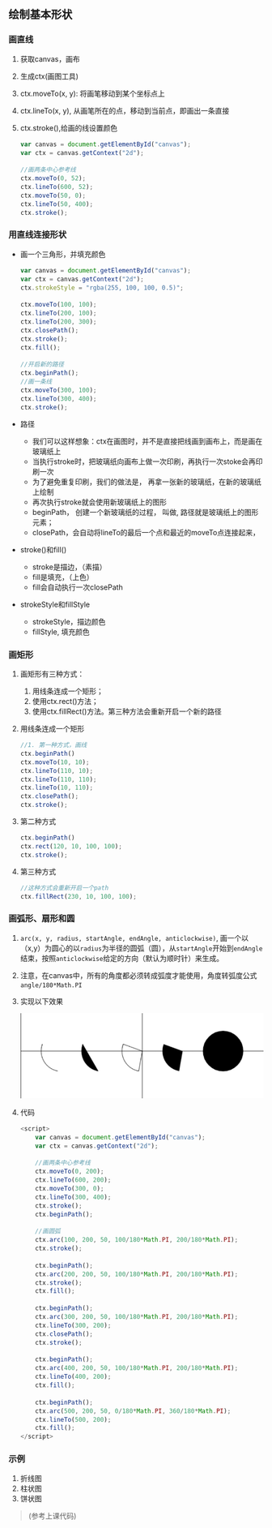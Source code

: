 ## 绘制基本形状

### 画直线
1. 获取canvas，画布
2. 生成ctx(画图工具)
3. ctx.moveTo(x, y): 将画笔移动到某个坐标点上
4. ctx.lineTo(x, y), 从画笔所在的点，移动到当前点，即画出一条直接
5. ctx.stroke(),给画的线设置颜色

    ```js
    var canvas = document.getElementById("canvas");
    var ctx = canvas.getContext("2d");

    //画两条中心参考线
    ctx.moveTo(0, 52);
    ctx.lineTo(600, 52);
    ctx.moveTo(50, 0);
    ctx.lineTo(50, 400);
    ctx.stroke();
    ```

### 用直线连接形状

* 画一个三角形，并填充颜色
    ```js
    var canvas = document.getElementById("canvas");
    var ctx = canvas.getContext("2d");
    ctx.strokeStyle = "rgba(255, 100, 100, 0.5)";

    ctx.moveTo(100, 100);
    ctx.lineTo(200, 100);
    ctx.lineTo(200, 300);
    ctx.closePath();
    ctx.stroke();
    ctx.fill();

    //开启新的路径
    ctx.beginPath();
    //画一条线
    ctx.moveTo(300, 100);
    ctx.lineTo(300, 400);
    ctx.stroke();
    ```

* 路径
    * 我们可以这样想象：ctx在画图时，并不是直接把线画到画布上，而是画在玻璃纸上
    * 当执行stroke时，把玻璃纸向画布上做一次印刷，再执行一次stoke会再印刷一次
    * 为了避免重复印刷，我们的做法是， 再拿一张新的玻璃纸，在新的玻璃纸上绘制
    * 再次执行stroke就会使用新玻璃纸上的图形
    * beginPath， 创建一个新玻璃纸的过程， 叫做, 路径就是玻璃纸上的图形元素；
    * closePath，会自动将lineTo的最后一个点和最近的moveTo点连接起来， 

* stroke()和fill()
    * stroke是描边，（素描）
    * fill是填充，（上色）
    * fill会自动执行一次closePath
* strokeStyle和fillStyle
    * strokeStyle，描边颜色
    * fillStyle, 填充颜色

### 画矩形

1. 画矩形有三种方式：
    1. 用线条连成一个矩形；
    2. 使用ctx.rect()方法；
    3. 使用ctx.fillRect()方法。第三种方法会重新开启一个新的路径

1. 用线条连成一个矩形
    ```js
    //1. 第一种方式，画线
    ctx.beginPath()
    ctx.moveTo(10, 10);
    ctx.lineTo(110, 10);
    ctx.lineTo(110, 110);
    ctx.lineTo(10, 110);
    ctx.closePath();
    ctx.stroke();
    ```

2. 第二种方式
    ```js
    ctx.beginPath()
    ctx.rect(120, 10, 100, 100);
    ctx.stroke();
    ```
3. 第三种方式
    ```js
    //这种方式会重新开启一个path
    ctx.fillRect(230, 10, 100, 100);
    ```

### 画弧形、扇形和圆

1. `arc(x, y, radius, startAngle, endAngle, anticlockwise)`, 画一个以（x,y）为圆心的以`radius`为半径的圆弧（圆），从`startAngle`开始到`endAngle`结束，按照`anticlockwise`给定的方向（默认为顺时针）来生成。
2. 注意，在canvas中，所有的角度都必须转成弧度才能使用，角度转弧度公式`angle/180*Math.PI`

3. 实现以下效果

    <img src="img/2017-08-04-17-25-28.png" width = 600>
4. 代码
    ```js
    <script>
        var canvas = document.getElementById("canvas");
        var ctx = canvas.getContext("2d");

        //画两条中心参考线
        ctx.moveTo(0, 200);
        ctx.lineTo(600, 200);
        ctx.moveTo(300, 0);
        ctx.lineTo(300, 400);
        ctx.stroke();
        ctx.beginPath();

        //画圆弧
        ctx.arc(100, 200, 50, 100/180*Math.PI, 200/180*Math.PI);
        ctx.stroke();

        ctx.beginPath();
        ctx.arc(200, 200, 50, 100/180*Math.PI, 200/180*Math.PI);
        ctx.stroke();
        ctx.fill();

        ctx.beginPath();
        ctx.arc(300, 200, 50, 100/180*Math.PI, 200/180*Math.PI);
        ctx.lineTo(300, 200);
        ctx.closePath();
        ctx.stroke();

        ctx.beginPath();
        ctx.arc(400, 200, 50, 100/180*Math.PI, 200/180*Math.PI);
        ctx.lineTo(400, 200);
        ctx.fill();

        ctx.beginPath();
        ctx.arc(500, 200, 50, 0/180*Math.PI, 360/180*Math.PI);
        ctx.lineTo(500, 200);
        ctx.fill();
    </script>
    ```
    
### 示例

1. 折线图
2. 柱状图
3. 饼状图
> (参考上课代码)
